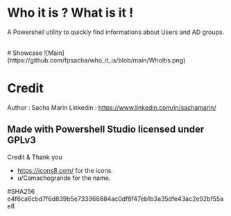# Who it is ? What is it !
A Powershell utility to quickly find informations about Users and AD groups.

<br>
# Showcase
![Main](https://github.com/fpsacha/who_it_is/blob/main/WhoItis.png)
<br>

# Credit
Author : Sacha Marin
Linkedin : https://www.linkedin.com/in/sachamarin/

Made with Powershell Studio
licensed under GPLv3
-------------------------
Credit & Thank you
- https://icons8.com/ for the icons.
- u/Camachogrande for the name.

#SHA256
e4f6ca6cbd7f6d839b5e733966884ac0df8f47eb1b3a35dfe43ac2e92bf55ae8
